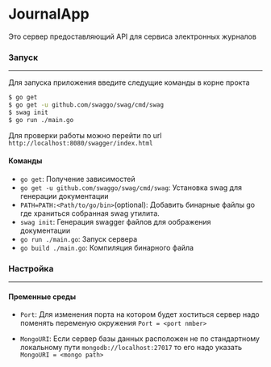 # JournalApp

Это сервер предоставляющий API для сервиса электронных журналов

### Запуск

---

Для запуска приложения введите следущие команды в корне прокта

```sh
$ go get
$ go get -u github.com/swaggo/swag/cmd/swag
$ swag init
$ go run ./main.go
```

Для проверки работы можно перейти по url `http://localhost:8080/swagger/index.html`

#### Команды

- `go get`: Получение зависимостей
- `go get -u github.com/swaggo/swag/cmd/swag`: Установка swag для генерации документации
- `PATH=PATH:<Path/to/go/bin>`(optional): Добавить бинарные файлы go где храниться собранная swag утилита.
- `swag init`: Генерация swagger файлов для оображения документации
- `go run ./main.go`: Запуск сервера
- `go build ./main.go`: Компиляция бинарного файла

### Настройка

---

#### Пременные среды

- `Port`: Для изменения порта на котором будет хоститься сервер надо поменять переменую окружения `Port = <port nmber>`

- `MongoURI`: Если сервер базы данных расположен не по стандартному локальному пути `mongodb://localhost:27017` то его надо указать `MongoURI = <mongo path>`
